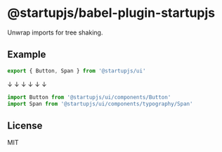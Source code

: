 # @startupjs/babel-plugin-startupjs

Unwrap imports for tree shaking.

## Example

```jsx
export { Button, Span } from '@startupjs/ui'
```

↓ ↓ ↓ ↓ ↓ ↓

```jsx
import Button from '@startupjs/ui/components/Button'
import Span from '@startupjs/ui/components/typography/Span'
```

## License

MIT
